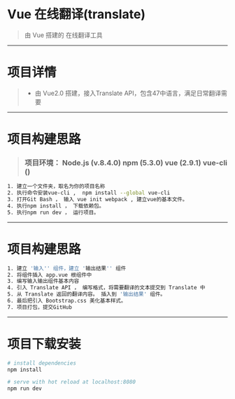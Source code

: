 # Vue 在线翻译(translate)
> 由 Vue 搭建的 在线翻译工具
---

# 项目详情
> - 由 Vue2.0 搭建，接入Translate API，包含47中语言，满足日常翻译需要


---

# 项目构建思路
> ###   项目环境： Node.js (v.8.4.0)  npm (5.3.0)  vue (2.9.1)  vue-cli ()
``` bash
1. 建立一个文件夹，取名为你的项目名称
2. 执行命令安装vue-cli ,  npm install --global vue-cli
3. 打开Git Bash ， 输入 vue init webpack , 建立vue的基本文件。
4. 执行npm install ， 下载依赖包。
5. 执行npm run dev ， 运行项目。
```

---
# 项目构建思路
``` bash
1. 建立 '输入'' 组件，建立 '输出结果'' 组件
2. 将组件插入 app.vue 根组件中
3. 编写输入输出组件基本内容
4. 引入 Translate API ， 编写格式，将需要翻译的文本提交到 Translate 中
5. 从 Translate 返回的翻译内容。 插入到 '输出结果' 组件。
6. 最后把引入 Bootstrap.css 美化基本样式。
7. 项目打包，提交GitHub
```

---
# 项目下载安装
``` bash
# install dependencies
npm install

# serve with hot reload at localhost:8080
npm run dev

```



